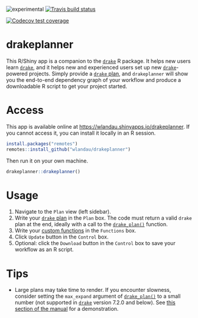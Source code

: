 
<!-- Run the Makefile to generate the README.md files from README.Rmd. -->

![experimental](https://img.shields.io/badge/stability-experimental-orange.svg)
[![Travis build
status](https://travis-ci.org/wlandau/drakeplanner.svg?branch=master)](https://travis-ci.org/wlandau/drakeplanner)

[![Codecov test
coverage](https://codecov.io/gh/wlandau/drakeplanner/branch/master/graph/badge.svg)](https://codecov.io/gh/wlandau/drakeplanner?branch=master)

# drakeplanner

This R/Shiny app is a companion to the
[`drake`](https://github.com/ropensci/drake) R package. It helps new
users learn [`drake`](https://github.com/ropensci/drake), and it helps
new and experienced users set up new
[`drake`](https://github.com/ropensci/drake)-powered projects. Simply
provide a [`drake`
plan](https://ropenscilabs.github.io/drake-manual/plans.html), and
`drakeplanner` will show you the end-to-end dependency graph of your
workflow and produce a downloadable R script to get your project
started.

# Access

This app is available online at
<https://wlandau.shinyapps.io/drakeplanner>. If you cannot access it,
you can install it locally in an R session.

``` r
install.packages("remotes")
remotes::install_github("wlandau/drakeplanner")
```

Then run it on your own machine.

``` r
drakeplanner::drakeplanner()
```

# Usage

1.  Navigate to the `Plan` view (left sidebar).
2.  Write your [`drake`
    plan](https://ropenscilabs.github.io/drake-manual/plans.html) in the
    `Plan` box. The code must return a valid `drake` plan at the end,
    ideally with a call to the
    [`drake_plan()`](https://ropensci.github.io/drake/reference/drake_plan.html)
    function.
3.  Write your [custom
    functions](https://ropenscilabs.github.io/drake-manual/plans.html)
    in the `Functions` box.
4.  Click `Update` button in the `Control` box.
5.  Optional: click the `Download` button in the `Control` box to save
    your workflow as an R script.

# Tips

  - Large plans may take time to render. If you encounter slowness,
    consider setting the `max_expand` argument of
    [`drake_plan()`](https://ropensci.github.io/drake/reference/drake_plan.html)
    to a small number (not supported in
    [`drake`](https://github.com/ropensci/drake) version 7.2.0 and
    below). See [this section of the
    manual](https://ropenscilabs.github.io/drake-manual/plans.html#start-small)
    for a demonstration.
